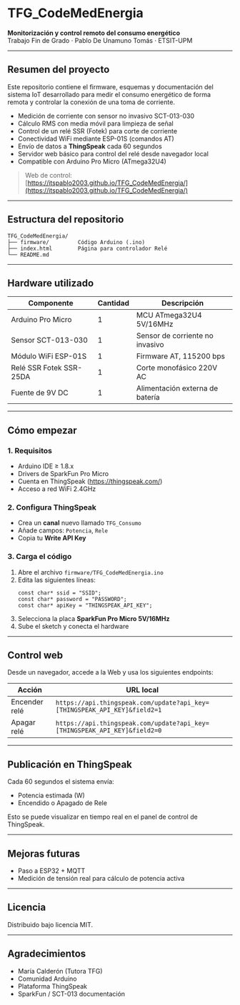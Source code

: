 # TFG_CodeMedEnergia
**Monitorización y control remoto del consumo energético**  
Trabajo Fin de Grado · Pablo De Unamuno Tomás · ETSIT-UPM

---

## Resumen del proyecto
Este repositorio contiene el firmware, esquemas y documentación del sistema IoT desarrollado para medir el consumo energético de forma remota y controlar la conexión de una toma de corriente.

- Medición de corriente con sensor no invasivo SCT-013-030
- Cálculo RMS con media móvil para limpieza de señal
- Control de un relé SSR (Fotek) para corte de corriente
- Conectividad WiFi mediante ESP-01S (comandos AT)
- Envío de datos a **ThingSpeak** cada 60 segundos
- Servidor web básico para control del relé desde navegador local
- Compatible con Arduino Pro Micro (ATmega32U4)

>  Web de control: [https://itspablo2003.github.io/TFG_CodeMedEnergia/](https://itspablo2003.github.io/TFG_CodeMedEnergia/)

---

## Estructura del repositorio

```
TFG_CodeMedEnergia/
├── firmware/         Código Arduino (.ino)
├── index.html        Página para controlador Relé
└── README.md
```

---

## Hardware utilizado

| Componente             | Cantidad | Descripción                        |
|------------------------|----------|------------------------------------|
| Arduino Pro Micro      | 1        | MCU ATmega32U4 5V/16MHz            |
| Sensor SCT-013-030     | 1        | Sensor de corriente no invasivo    |
| Módulo WiFi ESP-01S    | 1        | Firmware AT, 115200 bps            |
| Relé SSR Fotek SSR-25DA| 1        | Corte monofásico 220V AC           |
| Fuente de 9V DC        | 1        | Alimentación externa de batería    |

---

## Cómo empezar

### 1. Requisitos
- Arduino IDE ≥ 1.8.x
- Drivers de SparkFun Pro Micro
- Cuenta en ThingSpeak (https://thingspeak.com/)
- Acceso a red WiFi 2.4GHz

### 2. Configura ThingSpeak
- Crea un **canal** nuevo llamado `TFG_Consumo`
- Añade campos: `Potencia`, `Rele`
- Copia tu **Write API Key**

### 3. Carga el código
1. Abre el archivo `firmware/TFG_CodeMedEnergia.ino`
2. Edita las siguientes líneas:
   ```
   const char* ssid = "SSID";
   const char* password = "PASSWORD";
   const char* apiKey = "THINGSPEAK_API_KEY";
   ```
3. Selecciona la placa **SparkFun Pro Micro 5V/16MHz**
4. Sube el sketch y conecta el hardware

---

## Control web

Desde un navegador, accede a la Web y usa los siguientes endpoints:

| Acción           | URL local                                                                     |
|------------------|-------------------------------------------------------------------------------|
| Encender relé    | `https://api.thingspeak.com/update?api_key=[THINGSPEAK_API_KEY]&field2=1`     |
| Apagar relé      | `https://api.thingspeak.com/update?api_key=[THINGSPEAK_API_KEY]&field2=0`     |

---

## Publicación en ThingSpeak

Cada 60 segundos el sistema envía:

- Potencia estimada (W)
- Encendido o Apagado de Rele

Esto se puede visualizar en tiempo real en el panel de control de ThingSpeak.

---

## Mejoras futuras

- Paso a ESP32 + MQTT
- Medición de tensión real para cálculo de potencia activa

---

## Licencia

Distribuido bajo licencia MIT.

---

## Agradecimientos

- María Calderón (Tutora TFG)
- Comunidad Arduino
- Plataforma ThingSpeak
- SparkFun / SCT-013 documentación
